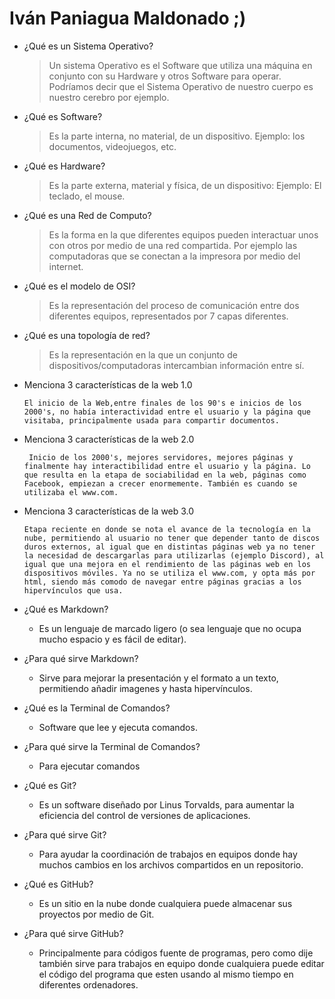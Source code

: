 # Iván Paniagua Maldonado ;)

 - ¿Qué es un Sistema Operativo?

   > Un sistema Operativo es el Software que utiliza una máquina en conjunto con su Hardware y otros Software para operar. Podríamos decir que el Sistema Operativo de nuestro cuerpo es nuestro cerebro por ejemplo.

 - ¿Qué es Software?

   >Es la parte interna, no material, de un dispositivo. Ejemplo: los documentos, videojuegos, etc.

 - ¿Qué es Hardware?

   >Es la parte externa, material y física, de un dispositivo: Ejemplo: El teclado, el mouse.

 - ¿Qué es una Red de Computo?

   >Es la forma en la que diferentes equipos pueden interactuar unos con otros por medio de una red compartida. Por ejemplo las computadoras que se conectan a la impresora por medio del internet.

 - ¿Qué es el modelo de OSI?

   >Es la representación del proceso de comunicación entre dos diferentes equipos, representados por 7 capas diferentes.

 - ¿Qué es una topología de red?

   >Es la representación en la que un conjunto de dispositivos/computadoras intercambian información entre sí.

 - Menciona 3 características de la web 1.0
   ~~~
   El inicio de la Web,entre finales de los 90's e inicios de los 2000's, no había interactividad entre el usuario y la página que visitaba, principalmente usada para compartir documentos.
   ~~~

 - Menciona 3 características de la web 2.0
   ~~~
    Inicio de los 2000's, mejores servidores, mejores páginas y finalmente hay interactibilidad entre el usuario y la página. Lo que resulta en la etapa de sociabilidad en la web, páginas como Facebook, empiezan a crecer enormemente. También es cuando se utilizaba el www.com.
   ~~~
 - Menciona 3 características de la web 3.0
   ~~~
   Etapa reciente en donde se nota el avance de la tecnología en la nube, permitiendo al usuario no tener que depender tanto de discos duros externos, al igual que en distintas páginas web ya no tener la necesidad de descargarlas para utilizarlas (ejemplo Discord), al igual que una mejora en el rendimiento de las páginas web en los dispositivos móviles. Ya no se utiliza el www.com, y opta más por html, siendo más comodo de navegar entre páginas gracias a los hipervínculos que usa.
   ~~~
 - ¿Qué es Markdown?

   - Es un lenguaje de marcado ligero (o sea lenguaje que no ocupa mucho espacio y es fácil de editar).

 - ¿Para qué sirve Markdown?
   - Sirve para mejorar la presentación y el formato a un texto, permitiendo añadir imagenes y hasta hipervínculos.

 - ¿Qué es la Terminal de Comandos?

   - Software que lee y ejecuta   comandos.

 - ¿Para qué sirve la Terminal de Comandos?

   - Para ejecutar comandos

 - ¿Qué es Git?

   - Es un software diseñado por Linus Torvalds, para aumentar la eficiencia del control de versiones de aplicaciones.

 - ¿Para qué sirve Git?

   - Para ayudar la coordinación de trabajos en equipos donde hay muchos cambios en los archivos compartidos en un repositorio.

 - ¿Qué es GitHub?

   - Es un sitio en la nube donde cualquiera puede almacenar sus proyectos por medio de Git.

 - ¿Para qué sirve GitHub?

   - Principalmente para códigos fuente de programas, pero como dije también sirve para trabajos en equipo donde cualquiera puede editar el código del programa que esten usando al mismo tiempo en diferentes ordenadores.